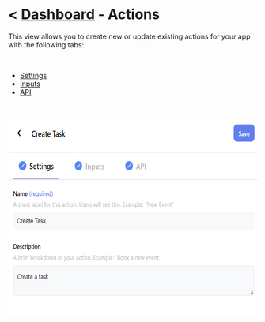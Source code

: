 # < [Dashboard](../README.md) - Actions

This view allows you to create new or update existing actions for your app with the following tabs:

<br />

- [Settings](./Actions-Settings.md)
- [Inputs](./Actions-Inputs.md)
- [API](./Actions-Api.md)

<br />

<p>
  <img height="400px" src="../../img/actions.png">
</p>


